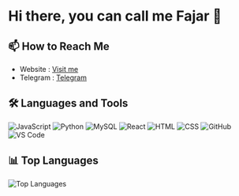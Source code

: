 # Hi there, you can call me Fajar 👋

## 📫 How to Reach Me

- Website : [Visit me](https://fajarsite.my.id)
- Telegram : [Telegram](https://t.me/Njir_18)

## 🛠️ Languages and Tools

![JavaScript](https://img.shields.io/badge/-JavaScript-333333?style=flat&logo=javascript)
![Python](https://img.shields.io/badge/-Python-333333?style=flat&logo=python)
![MySQL](https://img.shields.io/badge/-MySQL-333333?style=flat&logo=mysql)
![React](https://img.shields.io/badge/-React-333333?style=flat&logo=react)
![HTML](https://img.shields.io/badge/-HTML-333333?style=flat&logo=html5)
![CSS](https://img.shields.io/badge/-CSS-333333?style=flat&logo=css3)
![GitHub](https://img.shields.io/badge/-GitHub-333333?style=flat&logo=github)
![VS Code](https://img.shields.io/badge/-VS%20Code-333333?style=flat&logo=visual-studio-code)

## 📊 Top Languages

![Top Languages](https://github-readme-stats.vercel.app/api/top-langs/?username=alfajarjaya&layout=compact&theme=dark)
